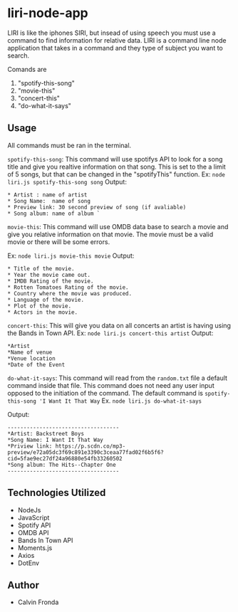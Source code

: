 # liri-node-app

LIRI is like the iphones SIRI, but insead of using speech you must use a command to find information for relative data. LIRI is a command line node application that takes in a command and they type of subject you want to search. 

Comands are 
1. "spotify-this-song"
2. "movie-this"
3. "concert-this"
4. "do-what-it-says"

## Usage
All commands must be ran in the terminal. 

`spotify-this-song`: This command will use spotifys API to look for a song title and give you realtive information on that song. This is set to the a limit of 5 songs, but that can be changed in the "spotifyThis" function. 
Ex: `node liri.js spotify-this-song song`
Output: 
```
* Artist : name of artist
* Song Name:  name of song
* Preview link: 30 second preview of song (if avaliable)
* Song album: name of album `
```
`movie-this`: This command will use OMDB data base to search a movie and give you relative information on that movie. The movie must be a valid movie or there will be some errors. 

Ex: `node liri.js movie-this movie`
Output: 
```
* Title of the movie.
* Year the movie came out.
* IMDB Rating of the movie.
* Rotten Tomatoes Rating of the movie.
* Country where the movie was produced.
* Language of the movie.
* Plot of the movie.
* Actors in the movie.
```

`concert-this`: This will give you data on all concerts an artist is having using the Bands in Town API. 
Ex: `node liri.js concert-this artist`
Output:
```
*Artist
*Name of venue
*Venue location 
*Date of the Event
```

`do-what-it-says`: This command will read from the `random.txt` file a default command inside that file. This command does not need any user input opposed to the initiation of the command. The default command is `spotify-this-song 'I Want It That Way`
Ex. `node liri.js do-what-it-says`

Output:
```
-----------------------------------
*Artist: Backstreet Boys
*Song Name: I Want It That Way
*Priview link: https://p.scdn.co/mp3-preview/e72a05dc3f69c891e3390c3ceaa77fad02f6b5f6?cid=5fae9ec27df24a96880e54fb33260502
*Song album: The Hits--Chapter One
-----------------------------------
```
## Technologies Utilized

*   NodeJs
*   JavaScript
*   Spotify API
*   OMDB API
*   Bands In Town API
*   Moments.js
*   Axios
*   DotEnv

## Author
*   Calvin Fronda
